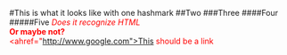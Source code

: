 #This is what it looks like with one hashmark
##Two
###Three
####Four
#####Five
<font color="ff0000"><i>Does it recognize HTML</i><br>
<b>Or maybe not?</b><br>
<ahref="http://www.google.com">This should be a link</a></font>

